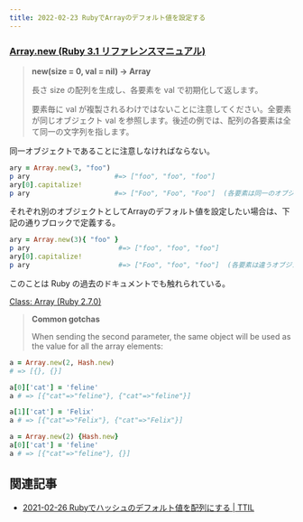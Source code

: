 ```yaml
---
title: 2022-02-23 RubyでArrayのデフォルト値を設定する
---
```


### [Array.new (Ruby 3.1 リファレンスマニュアル)](https://docs.ruby-lang.org/ja/latest/method/Array/s/new.html)

> **new(size = 0, val = nil) -> Array**
>
> 長さ size の配列を生成し、各要素を val で初期化して返します。
> 
> 要素毎に val が複製されるわけではないことに注意してください。全要素が同じオブジェクト val を参照します。後述の例では、配列の各要素は全て同一の文字列を指します。

同一オブジェクトであることに注意しなければならない。

```rb
ary = Array.new(3, "foo")
p ary                     #=> ["foo", "foo", "foo"]
ary[0].capitalize!
p ary                     #=> ["Foo", "Foo", "Foo"]  (各要素は同一のオブジェクトである)
```

それぞれ別のオブジェクトとしてArrayのデフォルト値を設定したい場合は、下記の通りブロックで定義する。

```rb
ary = Array.new(3){ "foo" }
p ary                      #=> ["foo", "foo", "foo"]
ary[0].capitalize!
p ary                      #=> ["Foo", "foo", "foo"]  (各要素は違うオブジェクトである)
```

このことは Ruby の過去のドキュメントでも触れられている。

[Class: Array (Ruby 2.7.0)](https://ruby-doc.org/core-2.7.0/Array.html#method-c-new)

> **Common gotchas**
>
> When sending the second parameter, the same object will be used as the value for all the array elements:

```rb
a = Array.new(2, Hash.new)
# => [{}, {}]

a[0]['cat'] = 'feline'
a # => [{"cat"=>"feline"}, {"cat"=>"feline"}]

a[1]['cat'] = 'Felix'
a # => [{"cat"=>"Felix"}, {"cat"=>"Felix"}]
```

```rb
a = Array.new(2) {Hash.new}
a[0]['cat'] = 'feline'
a # => [{"cat"=>"feline"}, {}]
```

## 関連記事

- [2021-02-26 Rubyでハッシュのデフォルト値を配列にする \| TTIL](/2021-02-26)

